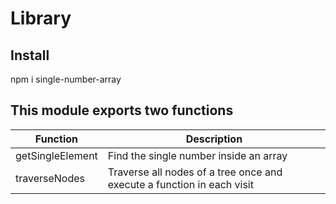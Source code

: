 # Library

## Install

npm i single-number-array

## This module exports two functions

| Function | Description | 
|----------|----------|
| getSingleElement | Find the single number inside an array |
| traverseNodes | Traverse all nodes of a tree once and execute a function in each visit |

